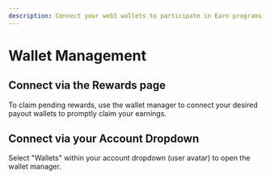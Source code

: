 ```yaml
---
description: Connect your web3 wallets to participate in Earn programs and claim rewards.
---
```


# Wallet Management

## **Connect via the Rewards page**

To claim pending rewards, use the wallet manager to connect your desired payout wallets to promptly claim your earnings.

## **Connect via your Account Dropdown**

Select "Wallets" within your account dropdown (user avatar) to open the wallet manager.
